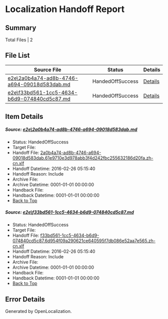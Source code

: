 # <a name='report-top'></a> Localization Handoff Report

## Summary
 Total Files | 2

## File List
 Source File | Status | Details 
 ----------- | ------ | ------- 
 [e2e\2a0b4a74-ad8b-4746-a694-09018d583dab.md](https://github.com/OpenLocalizationTest/oltest/blob/5ee738aa39cf353527554549dd4a5ed87efa8009/e2e/2a0b4a74-ad8b-4746-a694-09018d583dab.md) | HandedOffSuccess | [Details](#400270a7d4e2e8b7829211febcac2f23d66cb5fd1)
 [e2e\f33bd561-1cc5-4634-b6d9-074840cd5c87.md](https://github.com/OpenLocalizationTest/oltest/blob/5ee738aa39cf353527554549dd4a5ed87efa8009/e2e/f33bd561-1cc5-4634-b6d9-074840cd5c87.md) | HandedOffSuccess | [Details](#008585e89f60b8bc4f986a3724ac0d94c4c04e3f2)

## Item Details
##### <a name='400270a7d4e2e8b7829211febcac2f23d66cb5fd1'></a> Source: [e2e\2a0b4a74-ad8b-4746-a694-09018d583dab.md](https://github.com/OpenLocalizationTest/oltest/blob/5ee738aa39cf353527554549dd4a5ed87efa8009/e2e/2a0b4a74-ad8b-4746-a694-09018d583dab.md)
* Status: HandedOffSuccess
* Target File: 
* Handoff File: [2a0b4a74-ad8b-4746-a694-09018d583dab.61e9710e3d978abb3f4d242fbc255632186d20fa.zh-cn.xlf](https://github.com/OpenLocalizationTestOrg/olhandoff/blob/523a85f599840bdc7ff9e34e707ee9bb67987414/ol-handoff/OpenLocalizationTestOrg/oltest.zh-cn/terryjin/ht/2a0b4a74-ad8b-4746-a694-09018d583dab.61e9710e3d978abb3f4d242fbc255632186d20fa.zh-cn.xlf)
* Handoff Datetime: 2016-02-26 05:15:40
* Handoff Reason: Include
* Archive File: 
* Archive Datetime: 0001-01-01 00:00:00
* Handback File: 
* Handback Datetime: 0001-01-01 00:00:00
* [Back to Top](#report-top)

##### <a name='008585e89f60b8bc4f986a3724ac0d94c4c04e3f2'></a> Source: [e2e\f33bd561-1cc5-4634-b6d9-074840cd5c87.md](https://github.com/OpenLocalizationTest/oltest/blob/5ee738aa39cf353527554549dd4a5ed87efa8009/e2e/f33bd561-1cc5-4634-b6d9-074840cd5c87.md)
* Status: HandedOffSuccess
* Target File: 
* Handoff File: [f33bd561-1cc5-4634-b6d9-074840cd5c87.6d954f09a290621ce640595f7db086e52aa7e565.zh-cn.xlf](https://github.com/OpenLocalizationTestOrg/olhandoff/blob/523a85f599840bdc7ff9e34e707ee9bb67987414/ol-handoff/OpenLocalizationTestOrg/oltest.zh-cn/terryjin/ht/f33bd561-1cc5-4634-b6d9-074840cd5c87.6d954f09a290621ce640595f7db086e52aa7e565.zh-cn.xlf)
* Handoff Datetime: 2016-02-26 05:15:40
* Handoff Reason: Include
* Archive File: 
* Archive Datetime: 0001-01-01 00:00:00
* Handback File: 
* Handback Datetime: 0001-01-01 00:00:00
* [Back to Top](#report-top)


## Error Details

Generated by OpenLocalization.
